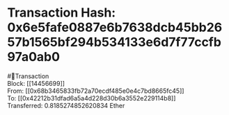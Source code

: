 
Transaction Hash: 0x6e5fafe0887e6b7638dcb45bb2657b1565bf294b534133e6d7f77ccfb97a0ab0
====================================================================================
  
#💸Transaction  
Block: [[14456699]]  
From: [[0x68b3465833fb72a70ecdf485e0e4c7bd8665fc45]]  
To: [[0x42212b31dfad6a5a4d228d30b6a3552e229114b8]]  
Transferred: 0.8185274852620834 Ether